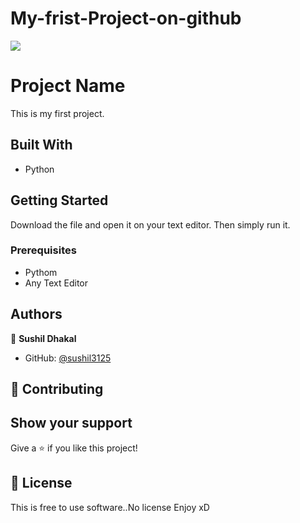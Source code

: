 # My-frist-Project-on-github
![](https://img.shields.io/badge/Microverse-blueviolet)

# Project Name

This is my first project.



## Built With

- Python



## Getting Started

Download the file and open it on your text editor. Then simply run it.



### Prerequisites
* Pythom
* Any Text Editor



## Authors

👤 **Sushil Dhakal**

- GitHub: [@sushil3125](https://github.com/sushil3125)



## 🤝 Contributing

## Show your support

Give a ⭐️ if you like this project!


## 📝 License

This is free to use software..No license Enjoy xD
